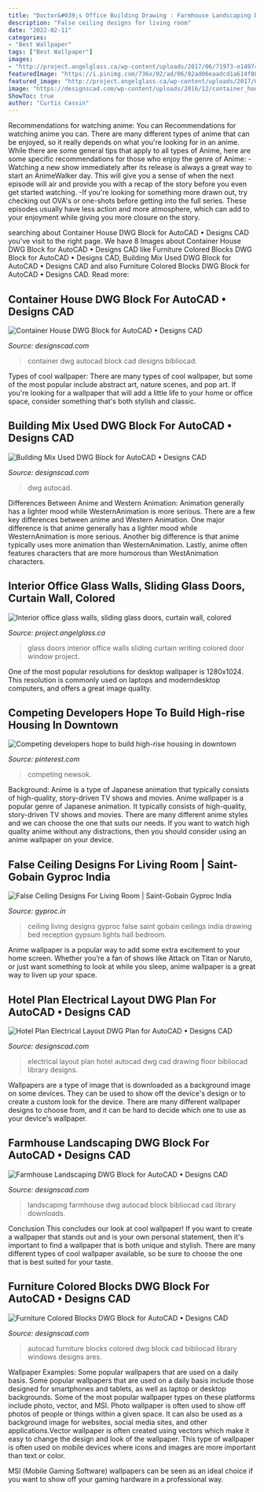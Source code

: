```yaml
---
title: "Doctor&#039;s Office Building Drawing : Farmhouse Landscaping Dwg Block For Autocad • Designs Cad"
description: "False ceiling designs for living room"
date: "2022-02-11"
categories:
- "Best Wallpaper"
tags: ["Best Wallpaper"]
images:
- "http://project.angelglass.ca/wp-content/uploads/2017/06/71973-e1497468853732.jpg"
featuredImage: "https://i.pinimg.com/736x/02/ad/06/02ad06eaadcd1a614f08e301732c0a0b--set-of-office-buildings.jpg"
featured_image: "http://project.angelglass.ca/wp-content/uploads/2017/06/71973-e1497468853732.jpg"
image: "https://designscad.com/wp-content/uploads/2016/12/container_house_dwg_block_for_autocad_60551.gif"
ShowToc: true
author: "Curtis Cassin"
---
```



Recommendations for watching anime: You can
Recommendations for watching anime you can. There are many different types of anime that can be enjoyed, so it really depends on what you're looking for in an anime. While there are some general tips that apply to all types of Anime, here are some specific recommendations for those who enjoy the genre of Anime: 
-Watching a new show immediately after its release is always a great way to start an AnimeWalker day. This will give you a sense of when the next episode will air and provide you with a recap of the story before you even get started watching. 
-If you're looking for something more drawn out, try checking out OVA's or one-shots before getting into the full series. These episodes usually have less action and more atmosphere, which can add to your enjoyment while giving you more closure on the story.

	

		
searching about Container House DWG Block for AutoCAD • Designs CAD you've visit to the right page. We have 8 Images about Container House DWG Block for AutoCAD • Designs CAD like Furniture Colored Blocks DWG Block for AutoCAD • Designs CAD, Building Mix Used DWG Block for AutoCAD • Designs CAD and also Furniture Colored Blocks DWG Block for AutoCAD • Designs CAD. Read more:
		
    
## Container House DWG Block For AutoCAD • Designs CAD

<img loading=lazy src="https://designscad.com/wp-content/uploads/2016/12/container_house_dwg_block_for_autocad_60551.gif" onerror="this.onerror=null;this.src='https://tse4.mm.bing.net/th?id=OIP.opVxfoVyiHAEeNvGPKH-bwHaCo&amp;pid=15.1';" alt="Container House DWG Block for AutoCAD • Designs CAD">

_Source: designscad.com_

>container dwg autocad block cad designs bibliocad. 

	

Types of cool wallpaper:
There are many types of cool wallpaper, but some of the most popular include abstract art, nature scenes, and pop art. If you're looking for a wallpaper that will add a little life to your home or office space, consider something that's both stylish and classic.

    
## Building Mix Used DWG Block For AutoCAD • Designs CAD

<img loading=lazy src="https://designscad.com/wp-content/uploads/2016/12/building_mix_used_dwg_block_for_autocad_43544-1000x684.gif" onerror="this.onerror=null;this.src='https://tse1.mm.bing.net/th?id=OIP.Ia9KaIhFTlTjPisoCdME6wHaFE&amp;pid=15.1';" alt="Building Mix Used DWG Block for AutoCAD • Designs CAD">

_Source: designscad.com_

>dwg autocad. 

	

Differences Between Anime and Western Animation: Animation generally has a lighter mood while WesternAnimation is more serious.
There are a few key differences between anime and Western Animation. One major difference is that anime generally has a lighter mood while WesternAnimation is more serious. Another big difference is that anime typically uses more animation than WesternAnimation. Lastly, anime often features characters that are more humorous than WestAnimation characters.

    
## Interior Office Glass Walls, Sliding Glass Doors, Curtain Wall, Colored

<img loading=lazy src="http://project.angelglass.ca/wp-content/uploads/2017/06/71973-e1497468853732.jpg" onerror="this.onerror=null;this.src='https://tse3.mm.bing.net/th?id=OIP.WzJ38jxd7JS24ip-Q2jX0QHaJ4&amp;pid=15.1';" alt="Interior office glass walls, sliding glass doors, curtain wall, colored">

_Source: project.angelglass.ca_

>glass doors interior office walls sliding curtain writing colored door window project. 

	

One of the most popular resolutions for desktop wallpaper is 1280x1024. This resolution is commonly used on laptops and moderndesktop computers, and offers a great image quality.

    
## Competing Developers Hope To Build High-rise Housing In Downtown

<img loading=lazy src="https://i.pinimg.com/736x/02/ad/06/02ad06eaadcd1a614f08e301732c0a0b--set-of-office-buildings.jpg" onerror="this.onerror=null;this.src='https://tse3.mm.bing.net/th?id=OIP.D_78lqEmMd8k3agxDV5e9wHaFo&amp;pid=15.1';" alt="Competing developers hope to build high-rise housing in downtown">

_Source: pinterest.com_

>competing newsok. 

	

Background: Anime is a type of Japanese animation that typically consists of high-quality, story-driven TV shows and movies.
Anime wallpaper is a popular genre of Japanese animation. It typically consists of high-quality, story-driven TV shows and movies. There are many different anime styles and we can choose the one that suits our needs. If you want to watch high quality anime without any distractions, then you should consider using an anime wallpaper on your device.

    
## False Ceiling Designs For Living Room | Saint-Gobain Gyproc India

<img loading=lazy src="http://www.gyproc.in/galleryAdmin/upload/2015/04/05/20150405124555-08d37a5a.jpg" onerror="this.onerror=null;this.src='https://tse1.mm.bing.net/th?id=OIP.CNN6WoMBeuB4-mY52D_gEgHaEg&amp;pid=15.1';" alt="False Ceiling Designs For Living Room | Saint-Gobain Gyproc India">

_Source: gyproc.in_

>ceiling living designs gyproc false saint gobain ceilings india drawing bed reception gypsum lights hall bedroom. 

	

Anime wallpaper is a popular way to add some extra excitement to your home screen. Whether you’re a fan of shows like Attack on Titan or Naruto, or just want something to look at while you sleep, anime wallpaper is a great way to liven up your space.

    
## Hotel Plan Electrical Layout DWG Plan For AutoCAD • Designs CAD

<img loading=lazy src="https://designscad.com/wp-content/uploads/2017/01/hotel_plan_electrical_layout_dwg_plan_for_autocad_44140.gif" onerror="this.onerror=null;this.src='https://tse4.mm.bing.net/th?id=OIP.mFJC8ffb5q3hSBbHXs32ewHaFP&amp;pid=15.1';" alt="Hotel Plan Electrical Layout DWG Plan for AutoCAD • Designs CAD">

_Source: designscad.com_

>electrical layout plan hotel autocad dwg cad drawing floor bibliocad library designs. 

	

Wallpapers are a type of image that is downloaded as a background image on some devices. They can be used to show off the device's design or to create a custom look for the device. There are many different wallpaper designs to choose from, and it can be hard to decide which one to use as your device's wallpaper.

    
## Farmhouse Landscaping DWG Block For AutoCAD • Designs CAD

<img loading=lazy src="https://designscad.com/wp-content/uploads/2016/12/farmhouse_landscaping_dwg_block_for_autocad_98039.gif" onerror="this.onerror=null;this.src='https://tse2.mm.bing.net/th?id=OIP.5AJUsdKqb5dKk8Fx6YDxawHaGI&amp;pid=15.1';" alt="Farmhouse Landscaping DWG Block for AutoCAD • Designs CAD">

_Source: designscad.com_

>landscaping farmhouse dwg autocad block bibliocad cad library downloads. 

	

Conclusion
This concludes our look at cool wallpaper! If you want to create a wallpaper that stands out and is your own personal statement, then it's important to find a wallpaper that is both unique and stylish. There are many different types of cool wallpaper available, so be sure to choose the one that is best suited for your taste.

    
## Furniture Colored Blocks DWG Block For AutoCAD • Designs CAD

<img loading=lazy src="https://designscad.com/wp-content/uploads/2016/11/furniturecoloredblocks_88631.jpg" onerror="this.onerror=null;this.src='https://tse4.mm.bing.net/th?id=OIP.8uQkGFHJ_80LeiMXiM9-XwHaDd&amp;pid=15.1';" alt="Furniture Colored Blocks DWG Block for AutoCAD • Designs CAD">

_Source: designscad.com_

>autocad furniture blocks colored dwg block cad bibliocad library windows designs ares. 

	

Wallpaper Examples: Some popular wallpapers that are used on a daily basis.
Some popular wallpapers that are used on a daily basis include those designed for smartphones and tablets, as well as laptop or desktop backgrounds. Some of the most popular wallpaper types on these platforms include photo, vector, and MSI. 
Photo wallpaper is often used to show off photos of people or things within a given space. It can also be used as a background image for websites, social media sites, and other applications.Vector wallpaper is often created using vectors which make it easy to change the design and look of the wallpaper. This type of wallpaper is often used on mobile devices where icons and images are more important than text or color. 

MSI (Mobile Gaming Software) wallpapers can be seen as an ideal choice if you want to show off your gaming hardware in a professional way.

